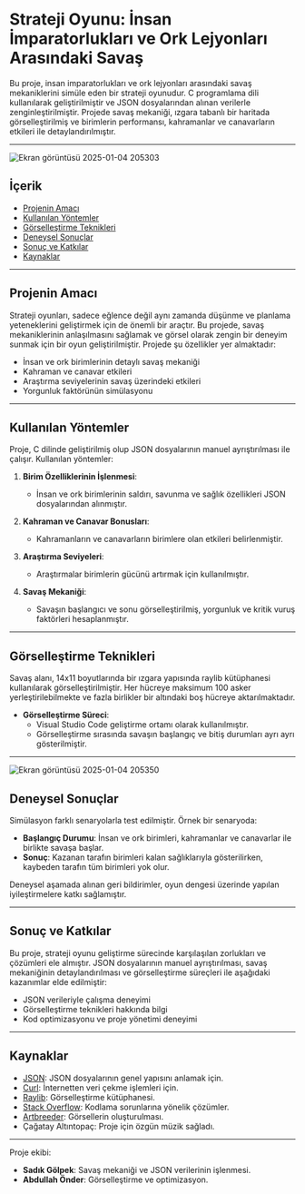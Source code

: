 # Strateji Oyunu: İnsan İmparatorlukları ve Ork Lejyonları Arasındaki Savaş

Bu proje, insan imparatorlukları ve ork lejyonları arasındaki savaş mekaniklerini simüle eden bir strateji oyunudur. C programlama dili kullanılarak geliştirilmiştir ve JSON dosyalarından alınan verilerle zenginleştirilmiştir. Projede savaş mekaniği, ızgara tabanlı bir haritada görselleştirilmiş ve birimlerin performansı, kahramanlar ve canavarların etkileri ile detaylandırılmıştır.

---
![Ekran görüntüsü 2025-01-04 205303](https://github.com/user-attachments/assets/a8f762c0-11d5-4550-9595-074c621a8d19)


## İçerik

- [Projenin Amacı](#projenin-amacı)
- [Kullanılan Yöntemler](#kullanılan-yöntemler)
- [Görselleştirme Teknikleri](#görselleştirme-teknikleri)
- [Deneysel Sonuçlar](#deneysel-sonuçlar)
- [Sonuç ve Katkılar](#sonuç-ve-katkılar)
- [Kaynaklar](#kaynaklar)

---

## Projenin Amacı

Strateji oyunları, sadece eğlence değil aynı zamanda düşünme ve planlama yeteneklerini geliştirmek için de önemli bir araçtır. Bu projede, savaş mekaniklerinin anlaşılmasını sağlamak ve görsel olarak zengin bir deneyim sunmak için bir oyun geliştirilmiştir. Projede şu özellikler yer almaktadır:

- İnsan ve ork birimlerinin detaylı savaş mekaniği
- Kahraman ve canavar etkileri
- Araştırma seviyelerinin savaş üzerindeki etkileri
- Yorgunluk faktörünün simülasyonu

---

## Kullanılan Yöntemler

Proje, C dilinde geliştirilmiş olup JSON dosyalarının manuel ayrıştırılması ile çalışır. Kullanılan yöntemler:

1. **Birim Özelliklerinin İşlenmesi**:
   - İnsan ve ork birimlerinin saldırı, savunma ve sağlık özellikleri JSON dosyalarından alınmıştır.

2. **Kahraman ve Canavar Bonusları**:
   - Kahramanların ve canavarların birimlere olan etkileri belirlenmiştir.

3. **Araştırma Seviyeleri**:
   - Araştırmalar birimlerin gücünü artırmak için kullanılmıştır.

4. **Savaş Mekaniği**:
   - Savaşın başlangıcı ve sonu görselleştirilmiş, yorgunluk ve kritik vuruş faktörleri hesaplanmıştır.

---

## Görselleştirme Teknikleri

Savaş alanı, 14x11 boyutlarında bir ızgara yapısında raylib kütüphanesi kullanılarak görselleştirilmiştir. Her hücreye maksimum 100 asker yerleştirilebilmekte ve fazla birlikler bir altındaki boş hücreye aktarılmaktadır.

- **Görselleştirme Süreci**:
  - Visual Studio Code geliştirme ortamı olarak kullanılmıştır.
  - Görselleştirme sırasında savaşın başlangıç ve bitiş durumları ayrı ayrı gösterilmiştir.

---
![Ekran görüntüsü 2025-01-04 205350](https://github.com/user-attachments/assets/2b951fb4-e5e1-481e-8254-24dd879503ab)


## Deneysel Sonuçlar

Simülasyon farklı senaryolarla test edilmiştir. Örnek bir senaryoda:

- **Başlangıç Durumu**: İnsan ve ork birimleri, kahramanlar ve canavarlar ile birlikte savaşa başlar.
- **Sonuç**: Kazanan tarafın birimleri kalan sağlıklarıyla gösterilirken, kaybeden tarafın tüm birimleri yok olur.

Deneysel aşamada alınan geri bildirimler, oyun dengesi üzerinde yapılan iyileştirmelere katkı sağlamıştır.

---

## Sonuç ve Katkılar

Bu proje, strateji oyunu geliştirme sürecinde karşılaşılan zorlukları ve çözümleri ele almıştır. JSON dosyalarının manuel ayrıştırılması, savaş mekaniğinin detaylandırılması ve görselleştirme süreçleri ile aşağıdaki kazanımlar elde edilmiştir:

- JSON verileriyle çalışma deneyimi
- Görselleştirme teknikleri hakkında bilgi
- Kod optimizasyonu ve proje yönetimi deneyimi

---

## Kaynaklar

- [JSON](https://www.json.org/json-en.html): JSON dosyalarının genel yapısını anlamak için.
- [Curl](https://curl.se/): İnternetten veri çekme işlemleri için.
- [Raylib](https://www.raylib.com/): Görselleştirme kütüphanesi.
- [Stack Overflow](https://stackoverflow.com/): Kodlama sorunlarına yönelik çözümler.
- [Artbreeder](https://www.artbreeder.com/): Görsellerin oluşturulması.
- Çağatay Altıntopaç: Proje için özgün müzik sağladı.

---

Proje ekibi:
- **Sadık Gölpek**: Savaş mekaniği ve JSON verilerinin işlenmesi.
- **Abdullah Önder**: Görselleştirme ve optimizasyon.
